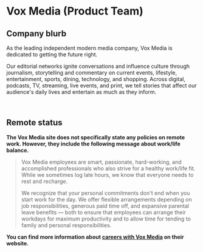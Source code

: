 # Vox Media (Product Team)

## Company blurb

<p>As the leading independent modern media company, Vox Media is dedicated to getting the future right.</p>
<p>Our editorial networks ignite conversations and influence culture through journalism, storytelling and commentary on current events, lifestyle, entertainment, sports, dining, technology, and shopping. Across digital, podcasts, TV, streaming, live events, and print, we tell stories that affect our audience's daily lives and entertain as much as they inform.</p>

<br>

## Remote status

<b>The Vox Media site does not specifically state any policies on remote work. However, they include the following message about work/life balance.</b>

<blockquote>Vox Media employees are smart, passionate, hard-working, and accomplished professionals who also strive for a healthy work/life fit. While we sometimes log late hours, we know that everyone needs to rest and recharge.

We recognize that your personal commitments don't end when you start work for the day. We offer flexible arrangements depending on job responsibilities, generous paid time off, and expansive parental leave benefits — both to ensure that employees can arrange their workdays for maximum productivity and to allow time for tending to family and personal responsibilities.</blockquote>

<b>You can find more information about <a href="https://www.voxmedia.com/pages/careers-jobs">careers with Vox Media</a> on their website.</b>
